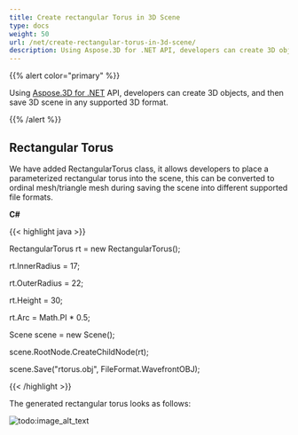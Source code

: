 ```yaml
---
title: Create rectangular Torus in 3D Scene
type: docs
weight: 50
url: /net/create-rectangular-torus-in-3d-scene/
description: Using Aspose.3D for .NET API, developers can create 3D objects, and then save 3D scene in any supported 3D format.
---
```


{{% alert color="primary" %}} 

Using [Aspose.3D for .NET](https://products.aspose.com/3d/net/) API, developers can create 3D objects, and then save 3D scene in any supported 3D format.

{{% /alert %}} 
## **Rectangular Torus**
We have added RectangularTorus class, it allows developers to place a parameterized rectangular torus into the scene, this can be converted to ordinal mesh/triangle mesh during saving the scene into different supported file formats.

**C#**

{{< highlight java >}}

 RectangularTorus rt = new RectangularTorus();

rt.InnerRadius = 17;

rt.OuterRadius = 22;

rt.Height = 30;

rt.Arc = Math.PI * 0.5;

Scene scene = new Scene();

scene.RootNode.CreateChildNode(rt);

scene.Save("rtorus.obj", FileFormat.WavefrontOBJ);

{{< /highlight >}}

The generated rectangular torus looks as follows:

![todo:image_alt_text](create-rectangular-torus-in-3d-scene_1.png)
